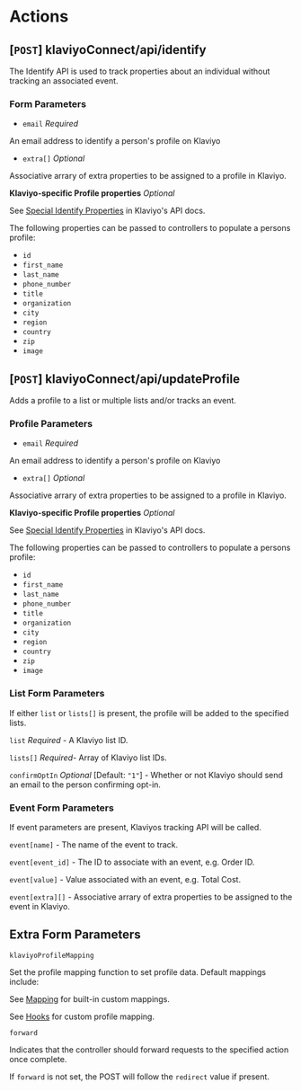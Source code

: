 # Actions

## [`POST`] klaviyoConnect/api/identify

The Identify API is used to track properties about an individual without tracking an associated event.

### Form Parameters

- `email` _Required_

An email address to identify a person's profile on Klaviyo

- `extra[]` _Optional_

Associative arrary of extra properties to be assigned to a profile in Klaviyo.

**Klaviyo-specific Profile properties** _Optional_

See [Special Identify Properties](https://www.klaviyo.com/docs/http-api) in Klaviyo's API docs.

The following properties can be passed to controllers to populate a persons profile:

- `id`
- `first_name`
- `last_name`
- `phone_number`
- `title`
- `organization`
- `city`
- `region`
- `country`
- `zip`
- `image`

## [`POST`] klaviyoConnect/api/updateProfile

Adds a profile to a list or multiple lists and/or tracks an event.

### Profile Parameters

- `email` _Required_

An email address to identify a person's profile on Klaviyo

- `extra[]` _Optional_

Associative arrary of extra properties to be assigned to a profile in Klaviyo.

**Klaviyo-specific Profile properties** _Optional_

See [Special Identify Properties](https://www.klaviyo.com/docs/http-api) in Klaviyo's API docs.

The following properties can be passed to controllers to populate a persons profile:

- `id`
- `first_name`
- `last_name`
- `phone_number`
- `title`
- `organization`
- `city`
- `region`
- `country`
- `zip`
- `image`

### List Form Parameters

If either `list` or `lists[]` is present, the profile will be added to the specified lists.

`list` _Required_ - A Klaviyo list ID.

`lists[]` _Required_- Array of Klaviyo list IDs.

`confirmOptIn` _Optional_ [Default: `"1"`] - Whether or not Klaviyo should send an email to the person confirming opt-in.

### Event Form Parameters

If event parameters are present, Klaviyos tracking API will be called.

`event[name]` - The name of the event to track.

`event[event_id]` - The ID to associate with an event, e.g. Order ID.

`event[value]` - Value associated with an event, e.g. Total Cost.

`event[extra][]` - Associative arrary of extra properties to be assigned to the event in Klaviyo.

## Extra Form Parameters

`klaviyoProfileMapping`

Set the profile mapping function to set profile data. Default mappings include:

See [Mapping](Mapping.md) for built-in custom mappings.

See [Hooks](Hooks.md) for custom profile mapping.

`forward`

Indicates that the controller should forward requests to the specified action once complete.

If `forward` is not set, the POST will follow the `redirect` value if present.
